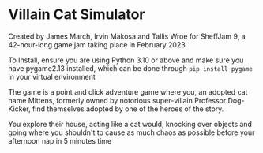 # Villain Cat Simulator

Created by James March, Irvin Makosa and Tallis Wroe for SheffJam 9, a 42-hour-long game jam taking place in February 2023

To Install, ensure you are using Python 3.10 or above and make sure you have pygame2.13 installed, which can be done through `pip install pygame` in your virtual environment

The game is a point and click adventure game where you, an adopted cat name Mittens, formerly owned by notorious super-villain Professor Dog-Kicker, find themselves adopted by one of the heroes of the story. 

You explore their house, acting like a cat would, knocking over objects and going where you shouldn't to cause as much chaos as possible before your afternoon nap in 5 minutes time
